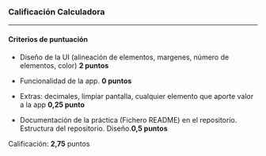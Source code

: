 ### Calificación Calculadora
---

#### Criterios de puntuación
* Diseño de la UI (alineación de elementos, margenes, número de elementos, color) **2 puntos**

* Funcionalidad de la app. **0 puntos**

* Extras: decimales, limpiar pantalla, cualquier elemento que aporte valor a la app **0,25 punto**

* Documentación de la práctica (Fichero README) en el repositorio. Estructura del repositorio. Diseño.**0,5 puntos**

Calificación: **2,75** puntos
